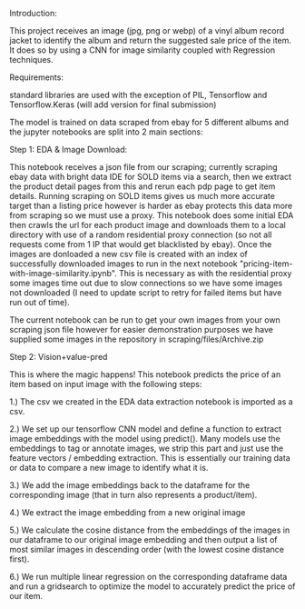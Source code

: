 Introduction:

This project receives an image (jpg, png or webp) of a vinyl album record jacket to identify the album and return the suggested sale price of the item.  It does so by using a CNN for image similarity coupled with Regression techniques. 

Requirements:

standard libraries are used with the exception of PIL, Tensorflow and Tensorflow.Keras (will add version for final submission)

The model is trained on data scraped from ebay for 5 different albums and the jupyter notebooks are split into 2 main sections:

Step 1: EDA & Image Download:

This notebook receives a json file from our scraping; currently scraping ebay data with bright data IDE for SOLD items via a search, then we extract the product detail pages from this and rerun each pdp page to get item details. 
Running scraping on SOLD items gives us much more accurate target than a listing price however is harder as ebay protects this data more from scraping so we must use a proxy. This notebook does some initial EDA then crawls the 
url for each product image and downloads them to a local directory with use of a random residential proxy connection (so not all requests come from 1 IP that would get blacklisted by ebay). Once the images are donloaded a 
new csv file is created with an index of successfully downloaded images to run in the next notebook "pricing-item-with-image-similarity.ipynb". This is necessary as with the residential proxy some images time out due to slow 
connections so we have some images not downloaded (I need to update script to retry for failed items but have run out of time).

The current notebook can be run to get your own images from your own scraping json file however for easier demonstration purposes we have supplied some images in the repository in scraping/files/Archive.zip

Step 2:  Vision+value-pred 

This is where the magic happens! This notebook predicts the price of an item based on input image with the following steps:

1.) The csv we created in the EDA data extraction notebook is imported as a csv.

2.) We set up our tensorflow CNN model and define a function to extract image embeddings with the model using predict(). Many models use the embeddings to tag or annotate images, we strip this part and just use the 
feature vectors / embedding extraction. This is essentially our training data or data to compare a new image to identify what it is.

3.) We add the image embeddings back to the dataframe for the corresponding image (that in turn also represents a product/item).

4.) We extract the image embedding from a new original image

5.) We calculate the cosine distance from the embeddings of the images in our dataframe to our original image embedding and then output a list of most similar images in descending order (with the lowest cosine distance first).

6.) We run multiple linear regression on the corresponding dataframe data and run a gridsearch to optimize the model to accurately predict the price of our item.
